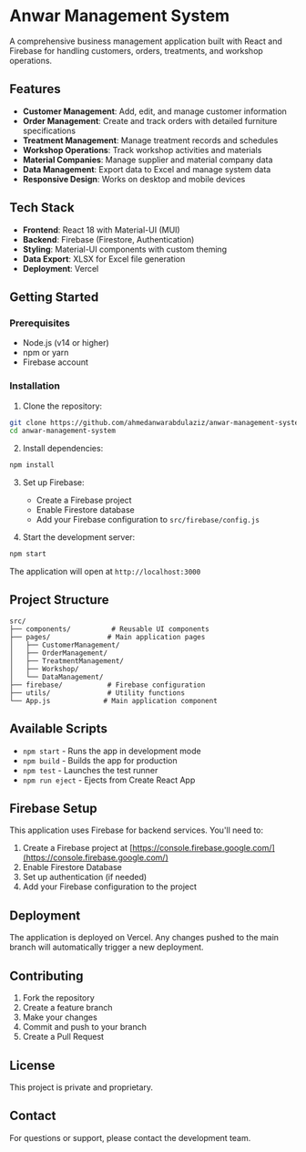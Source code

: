 # Anwar Management System

A comprehensive business management application built with React and Firebase for handling customers, orders, treatments, and workshop operations.

<!-- Deployment test - Updated after rollback to ensure Vercel deployment works smoothly -->

## Features

- **Customer Management**: Add, edit, and manage customer information
- **Order Management**: Create and track orders with detailed furniture specifications
- **Treatment Management**: Manage treatment records and schedules
- **Workshop Operations**: Track workshop activities and materials
- **Material Companies**: Manage supplier and material company data
- **Data Management**: Export data to Excel and manage system data
- **Responsive Design**: Works on desktop and mobile devices

## Tech Stack

- **Frontend**: React 18 with Material-UI (MUI)
- **Backend**: Firebase (Firestore, Authentication)
- **Styling**: Material-UI components with custom theming
- **Data Export**: XLSX for Excel file generation
- **Deployment**: Vercel

## Getting Started

### Prerequisites

- Node.js (v14 or higher)
- npm or yarn
- Firebase account

### Installation

1. Clone the repository:
```bash
git clone https://github.com/ahmedanwarabdulaziz/anwar-management-system.git
cd anwar-management-system
```

2. Install dependencies:
```bash
npm install
```

3. Set up Firebase:
   - Create a Firebase project
   - Enable Firestore database
   - Add your Firebase configuration to `src/firebase/config.js`

4. Start the development server:
```bash
npm start
```

The application will open at `http://localhost:3000`

## Project Structure

```
src/
├── components/          # Reusable UI components
├── pages/              # Main application pages
│   ├── CustomerManagement/
│   ├── OrderManagement/
│   ├── TreatmentManagement/
│   ├── Workshop/
│   └── DataManagement/
├── firebase/           # Firebase configuration
├── utils/              # Utility functions
└── App.js             # Main application component
```

## Available Scripts

- `npm start` - Runs the app in development mode
- `npm build` - Builds the app for production
- `npm test` - Launches the test runner
- `npm run eject` - Ejects from Create React App

## Firebase Setup

This application uses Firebase for backend services. You'll need to:

1. Create a Firebase project at [https://console.firebase.google.com/](https://console.firebase.google.com/)
2. Enable Firestore Database
3. Set up authentication (if needed)
4. Add your Firebase configuration to the project

## Deployment

The application is deployed on Vercel. Any changes pushed to the main branch will automatically trigger a new deployment.

## Contributing

1. Fork the repository
2. Create a feature branch
3. Make your changes
4. Commit and push to your branch
5. Create a Pull Request

## License

This project is private and proprietary.

## Contact

For questions or support, please contact the development team. 